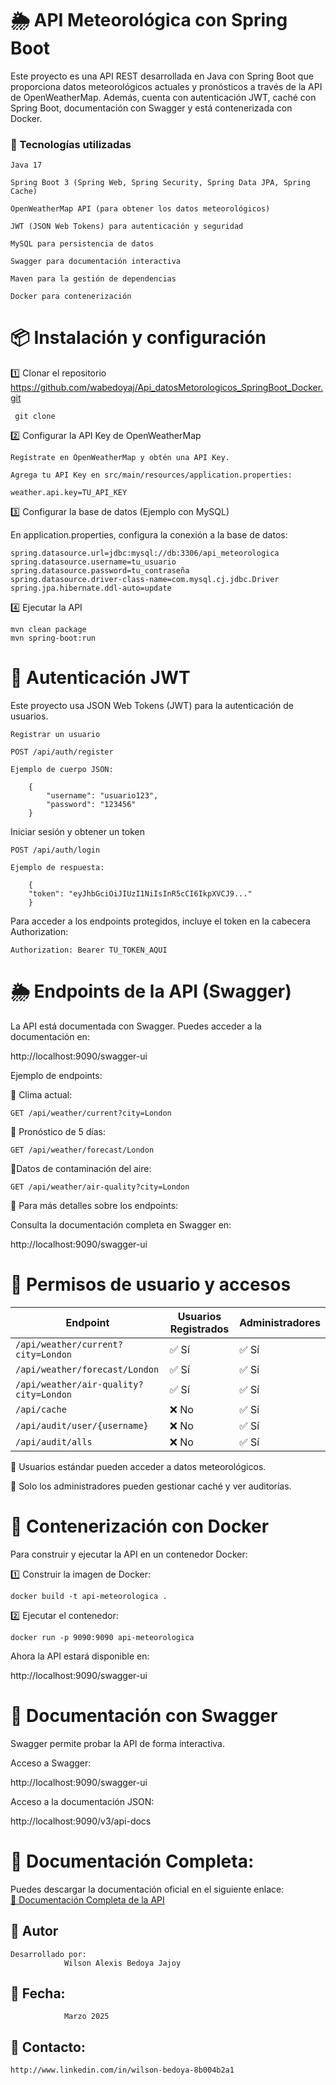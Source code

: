 # 🌦 API Meteorológica con Spring Boot

Este proyecto es una API REST desarrollada en Java con Spring Boot que proporciona datos meteorológicos actuales y pronósticos a través de la API de OpenWeatherMap. Además, cuenta con autenticación JWT, caché con Spring Boot, documentación con Swagger y está contenerizada con Docker.

### 🚀 Tecnologías utilizadas

    Java 17

    Spring Boot 3 (Spring Web, Spring Security, Spring Data JPA, Spring Cache)

    OpenWeatherMap API (para obtener los datos meteorológicos)

    JWT (JSON Web Tokens) para autenticación y seguridad

    MySQL para persistencia de datos

    Swagger para documentación interactiva

    Maven para la gestión de dependencias

    Docker para contenerización

# 📦 Instalación y configuración

1️⃣ Clonar el repositorio https://github.com/wabedoyaj/Api_datosMetorologicos_SpringBoot_Docker.git

     git clone 

2️⃣ Configurar la API Key de OpenWeatherMap

    Regístrate en OpenWeatherMap y obtén una API Key.

    Agrega tu API Key en src/main/resources/application.properties:

    weather.api.key=TU_API_KEY

3️⃣ Configurar la base de datos (Ejemplo con MySQL)

En application.properties, configura la conexión a la base de datos:

    spring.datasource.url=jdbc:mysql://db:3306/api_meteorologica
    spring.datasource.username=tu_usuario
    spring.datasource.password=tu_contraseña
    spring.datasource.driver-class-name=com.mysql.cj.jdbc.Driver
    spring.jpa.hibernate.ddl-auto=update

4️⃣ Ejecutar la API

    mvn clean package
    mvn spring-boot:run

# 🔑 Autenticación JWT

Este proyecto usa JSON Web Tokens (JWT) para la autenticación de usuarios.

    Registrar un usuario

    POST /api/auth/register

    Ejemplo de cuerpo JSON:
    
        {
            "username": "usuario123",
            "password": "123456"
        }

Iniciar sesión y obtener un token

    POST /api/auth/login
    
    Ejemplo de respuesta:
    
        {
        "token": "eyJhbGciOiJIUzI1NiIsInR5cCI6IkpXVCJ9..."
        }

Para acceder a los endpoints protegidos, incluye el token en la cabecera Authorization:

    Authorization: Bearer TU_TOKEN_AQUI

# 🌦️ Endpoints de la API (Swagger)

La API está documentada con Swagger. Puedes acceder a la documentación en:

http://localhost:9090/swagger-ui

Ejemplo de endpoints:

📍 Clima actual:

    GET /api/weather/current?city=London

📍 Pronóstico de 5 días:

    GET /api/weather/forecast/London

📍Datos de contaminación del aire:

    GET /api/weather/air-quality?city=London

📄 Para más detalles sobre los endpoints:

Consulta la documentación completa en Swagger en:

http://localhost:9090/swagger-ui

 # 🔐 Permisos de usuario y accesos

| Endpoint                               | Usuarios Registrados | Administradores  |
|----------------------------------------|----------------------|------------------|
| `/api/weather/current?city=London`     | ✅ Sí                | ✅ Sí            |
| `/api/weather/forecast/London`         | ✅ Sí                | ✅ Sí            |
| `/api/weather/air-quality?city=London` | ✅ Sí                | ✅ Sí            |
| `/api/cache`                           | ❌ No                | ✅ Sí            |
| `/api/audit/user/{username}`           | ❌ No                | ✅ Sí            |
| `/api/audit/alls`                      | ❌ No                | ✅ Sí            |

🔹 Usuarios estándar pueden acceder a datos meteorológicos.

🔹 Solo los administradores pueden gestionar caché y ver auditorías.


# 🐳 Contenerización con Docker

Para construir y ejecutar la API en un contenedor Docker:

1️⃣ Construir la imagen de Docker:

    docker build -t api-meteorologica .

2️⃣ Ejecutar el contenedor:

    docker run -p 9090:9090 api-meteorologica

Ahora la API estará disponible en:

http://localhost:9090/swagger-ui

# 📄 Documentación con Swagger

Swagger permite probar la API de forma interactiva.

Acceso a Swagger:

http://localhost:9090/swagger-ui

Acceso a la documentación JSON:

http://localhost:9090/v3/api-docs

# 📄 Documentación Completa:

Puedes descargar la documentación oficial en el siguiente enlace:  
[📑 Documentación Completa de la API](https://github.com/wabedoyaj/Api_datosMetorologicos_SpringBoot_Docker/releases/download/v1.0.0/Documentacion_API_Meteorologica.pdf)

## 📌 Autor

    Desarrollado por: 
                Wilson Alexis Bedoya Jajoy

## 📅 Fecha: 
                Marzo 2025

## 🚀 Contacto: 

    http://www.linkedin.com/in/wilson-bedoya-8b004b2a1

